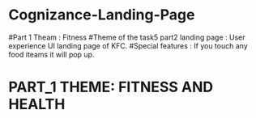 # Cognizance-Landing-Page
#Part 1 Theam : Fitness
#Theme of the task5 part2 landing page : User experience UI landing page of KFC.
#Special features : If you touch any food iteams it will pop up.

<h1> PART_1 THEME: FITNESS AND HEALTH </h1>
